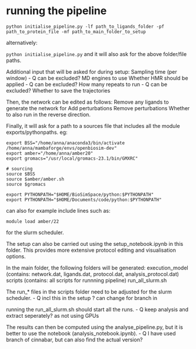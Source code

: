 # running the pipeline

`python initialise_pipeline.py -lf path_to_ligands_folder -pf path_to_protein_file -mf path_to_main_folder_to_setup`

alternatively:

`python initialise_pipeline.py`
and it will also ask for the above folder/file paths.

Additional input that will be asked for during setup:
Sampling time (per window) - Q can be excluded?
MD engines to use
Whether HMR should be applied - Q can be excluded?
How many repeats to run - Q can be excluded?
Whether to save the trajectories

Then, the network can be edited as follows:
Remove any ligands to generate the network for
Add perturbations
Remove perturbations
Whether to also run in the reverse direction.

Finally, it will ask for a path to a sources file that includes all the module exports/pythonpaths.
eg:
```
export BSS="/home/anna/anaconda3/bin/activate /home/anna/mambaforge/envs/openbiosim-dev"
export amber="/home/anna/amber20"
export gromacs="/usr/local/gromacs-23.1/bin/GMXRC"

# sourcing
source $BSS
source $amber/amber.sh
source $gromacs

export PYTHONPATH="$HOME/BioSimSpace/python:$PYTHONPATH"
export PYTHONPATH="$HOME/Documents/code/python:$PYTHONPATH"

```
can also for example include lines such as:
```
module load amber/22
```
for the slurm scheduler.

The setup can also be carried out using the setup_notebook.ipynb in this folder. This provides more extensive protocol editing and visualisation options.

In the main folder, the following folders will be generated:
execution_model (contains: network.dat, ligands.dat, protocol.dat, analysis_protocol.dat)
scripts (contains: all scripts for runnning pipeline)
run_all_slurm.sh

The run_* files in the scripts folder need to be adjusted for the slurm scheduler. - Q incl this in the setup ? can change for branch in 

running the run_all_slurm.sh should start all the runs. - Q keep analysis and extract seperately? as not using GPUs

The results can then be computed using the analyse_pipeline.py, but it is better to use the notebook (analysis_notebook.ipynb). - Q I have used branch of cinnabar, but can also find the actual version?